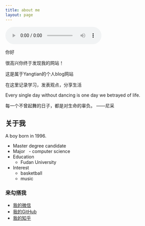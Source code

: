 ```yaml
---
title: about me
layout: page
---
```






<audio id="audio" controls="controls" autoplay="autoplay" preload="auto" loop="loop">
      <source id="mp3" src="https://Yangtianblog.github.io/24268288c44aa0171260bb17f30bfbaa.mp3"><h5>我很好听</h5>
</audio>
 
 
 你好

 很高兴你终于发现我的网站！

 这是属于Yangtian的个人blog网站
 
 在这里记录学习，发表观点，分享生活
 
 Every single day without dancing is one day we betrayed of life.
  
 每一个不曾起舞的日子，都是对生命的辜负。                   ——尼采
 

 <h2>关于我</h2>
  
  A  boy born in 1996.
 
-  Master degree candidate
-  Major
   - computer science
-  Education
   - Fudan University
-  Interest
   - basketball
   - music


  <h3>来勾搭我</h3>
<div id="alert" style="width:300px;height:300px;margin:0 auto;position: absolute;display: none;background:url(https://github.com/Yangtiancoder/Yangtiancoder.github.io/blob/master/assets/images/wexin.jpg?raw=true) no-repeat;background-size:100%;border:2px solid black;top:60%;left:25%;"></div>

* <i class="fa fa-weixin " aria-hidden="true"></i><a id="weixin" href="#" target="_parent" shape="rect" title="Yangtian的微信"> 我的微信</a>
* <i class="fa fa-github " aria-hidden="true"></i><a href="https://github.com/Yangtianblog" target="_blank" title="Yangtian的github">  我的GitHub</a>
* <i class="fa fa-search " aria-hidden="true"></i><a href="https://www.zhihu.com/people/Yangtiancoder/activities" target="_blank" title="我的知乎">  我的知乎</a>

<script src="https://code.jquery.com/jquery-3.3.1.min.js"></script>
<script>
	$("#weixin").on("click",function(){
		$("#alert").fadeToggle();
		return false;
	})
	$("body").on("click",function(){
		$("#alert").fadeOut();
	})
</script>
